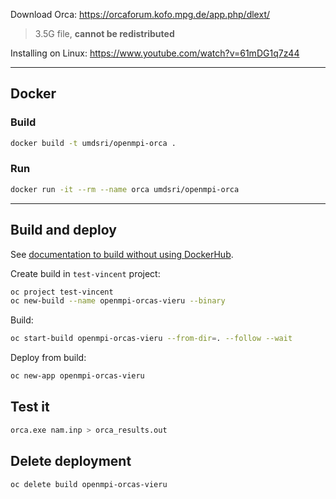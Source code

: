 
Download Orca: https://orcaforum.kofo.mpg.de/app.php/dlext/

> 3.5G file, **cannot be redistributed**

Installing on Linux: https://www.youtube.com/watch?v=61mDG1q7z44

---

## Docker

### Build

```bash
docker build -t umdsri/openmpi-orca .
```

### Run

```bash
docker run -it --rm --name orca umdsri/openmpi-orca
```

---

## Build and deploy

See [documentation to build without using DockerHub](https://maastrichtu-ids.github.io/dsri-documentation/docs/guide-dockerfile-to-openshift).

Create build in `test-vincent` project:

```bash
oc project test-vincent
oc new-build --name openmpi-orcas-vieru --binary
```

Build:

```bash
oc start-build openmpi-orcas-vieru --from-dir=. --follow --wait
```

Deploy from build:

```bash
oc new-app openmpi-orcas-vieru
```

## Test it

```bash
orca.exe nam.inp > orca_results.out
```

## Delete deployment

```bash
oc delete build openmpi-orcas-vieru
```

